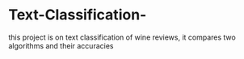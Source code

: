 # Text-Classification-
this project is on text classification of wine reviews, it compares two algorithms and their accuracies
